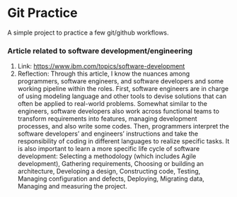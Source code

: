 # Git Practice
A simple project to practice a few git/github workflows.

### Article related to software development/engineering
1. Link: https://www.ibm.com/topics/software-development
2. Reflection: Through this article, I know the nuances among programmers, software engineers, and software developers and some working pipeline within the roles. First, software engineers are in charge of using modeling language and other tools to devise solutions that can often be applied to real-world problems. Somewhat similar to the engineers, software developers also work across functional teams to transform requirements into features, managing development processes, and also write some codes. Then, programmers interpret the software developers’ and engineers’ instructions and take the responsibility of coding in different languages to realize specific tasks. It is also important to learn a more specific life cycle of software development: Selecting a methodology (which includes Agile development), Gathering requirements, Choosing or building an architecture, Developing a design, Constructing code, Testing, Managing configuration and defects, Deploying, Migrating data, Managing and measuring the project.